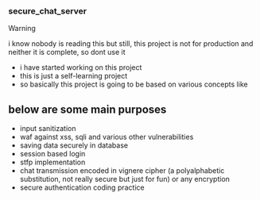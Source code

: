 ### secure_chat_server
> [!WARNING]  
> i know nobody is reading this but still, this project is not for production and neither it is complete, so dont use it
+ i have started working on this project
+ this is just a self-learning project
+ so basically this project is going to be based on various concepts like
## below are some main purposes
+ input sanitization
+ waf against xss, sqli and various other vulnerabilities
+ saving data securely in database
+ session based login
+ stfp implementation
+ chat transmission encoded in vignere cipher (a polyalphabetic substitution, not really secure but just for fun) or any encryption
+ secure authentication coding practice
